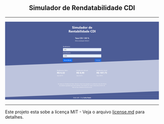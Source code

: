 <h2 align="center">
  Simulador de Rendatabilidade CDI
</h2>

---

<p align="center">
  <img src="src/assets/cdi.png">
</p>

---

Este projeto esta sobe a licença MIT - Veja o arquivo [license.md](https://github.com/carlospessin/CDI/blob/master/license.md) para detalhes.
